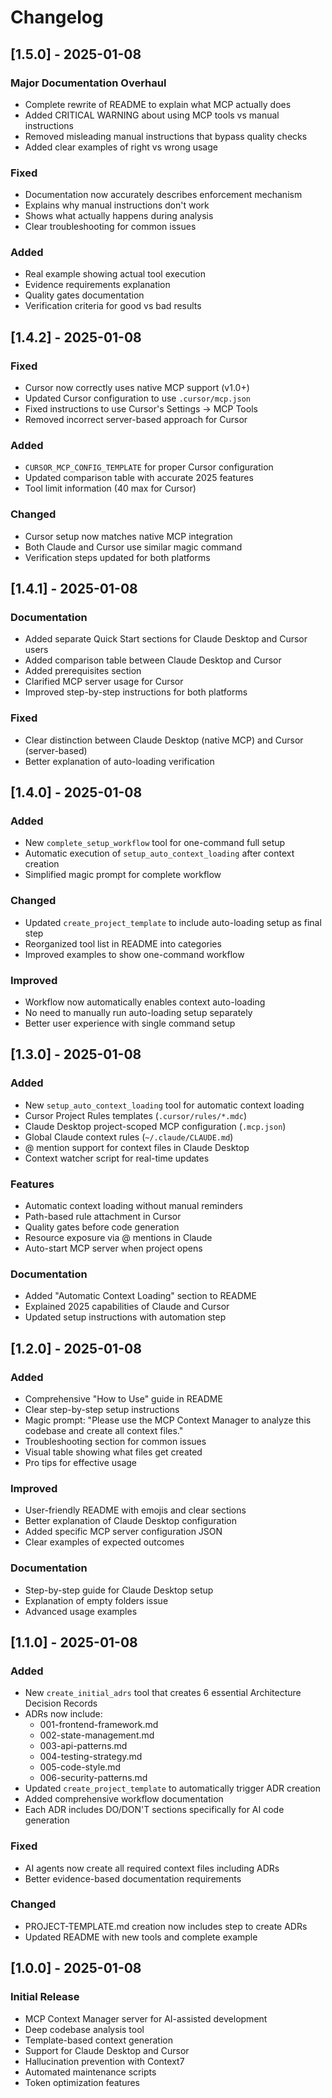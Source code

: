 # Changelog

## [1.5.0] - 2025-01-08

### Major Documentation Overhaul
- Complete rewrite of README to explain what MCP actually does
- Added CRITICAL WARNING about using MCP tools vs manual instructions
- Removed misleading manual instructions that bypass quality checks
- Added clear examples of right vs wrong usage

### Fixed
- Documentation now accurately describes enforcement mechanism
- Explains why manual instructions don't work
- Shows what actually happens during analysis
- Clear troubleshooting for common issues

### Added
- Real example showing actual tool execution
- Evidence requirements explanation
- Quality gates documentation
- Verification criteria for good vs bad results

## [1.4.2] - 2025-01-08

### Fixed
- Cursor now correctly uses native MCP support (v1.0+)
- Updated Cursor configuration to use `.cursor/mcp.json`
- Fixed instructions to use Cursor's Settings → MCP Tools
- Removed incorrect server-based approach for Cursor

### Added
- `CURSOR_MCP_CONFIG_TEMPLATE` for proper Cursor configuration
- Updated comparison table with accurate 2025 features
- Tool limit information (40 max for Cursor)

### Changed
- Cursor setup now matches native MCP integration
- Both Claude and Cursor use similar magic command
- Verification steps updated for both platforms

## [1.4.1] - 2025-01-08

### Documentation
- Added separate Quick Start sections for Claude Desktop and Cursor users
- Added comparison table between Claude Desktop and Cursor
- Added prerequisites section
- Clarified MCP server usage for Cursor
- Improved step-by-step instructions for both platforms

### Fixed
- Clear distinction between Claude Desktop (native MCP) and Cursor (server-based)
- Better explanation of auto-loading verification

## [1.4.0] - 2025-01-08

### Added
- New `complete_setup_workflow` tool for one-command full setup
- Automatic execution of `setup_auto_context_loading` after context creation
- Simplified magic prompt for complete workflow

### Changed
- Updated `create_project_template` to include auto-loading setup as final step
- Reorganized tool list in README into categories
- Improved examples to show one-command workflow

### Improved
- Workflow now automatically enables context auto-loading
- No need to manually run auto-loading setup separately
- Better user experience with single command setup

## [1.3.0] - 2025-01-08

### Added
- New `setup_auto_context_loading` tool for automatic context loading
- Cursor Project Rules templates (`.cursor/rules/*.mdc`)
- Claude Desktop project-scoped MCP configuration (`.mcp.json`)
- Global Claude context rules (`~/.claude/CLAUDE.md`)
- @ mention support for context files in Claude Desktop
- Context watcher script for real-time updates

### Features
- Automatic context loading without manual reminders
- Path-based rule attachment in Cursor
- Quality gates before code generation
- Resource exposure via @ mentions in Claude
- Auto-start MCP server when project opens

### Documentation
- Added "Automatic Context Loading" section to README
- Explained 2025 capabilities of Claude and Cursor
- Updated setup instructions with automation step

## [1.2.0] - 2025-01-08

### Added
- Comprehensive "How to Use" guide in README
- Clear step-by-step setup instructions
- Magic prompt: "Please use the MCP Context Manager to analyze this codebase and create all context files."
- Troubleshooting section for common issues
- Visual table showing what files get created
- Pro tips for effective usage

### Improved
- User-friendly README with emojis and clear sections
- Better explanation of Claude Desktop configuration
- Added specific MCP server configuration JSON
- Clear examples of expected outcomes

### Documentation
- Step-by-step guide for Claude Desktop setup
- Explanation of empty folders issue
- Advanced usage examples

## [1.1.0] - 2025-01-08

### Added
- New `create_initial_adrs` tool that creates 6 essential Architecture Decision Records
- ADRs now include:
  - 001-frontend-framework.md
  - 002-state-management.md
  - 003-api-patterns.md
  - 004-testing-strategy.md
  - 005-code-style.md
  - 006-security-patterns.md
- Updated `create_project_template` to automatically trigger ADR creation
- Added comprehensive workflow documentation
- Each ADR includes DO/DON'T sections specifically for AI code generation

### Fixed
- AI agents now create all required context files including ADRs
- Better evidence-based documentation requirements

### Changed
- PROJECT-TEMPLATE.md creation now includes step to create ADRs
- Updated README with new tools and complete example

## [1.0.0] - 2025-01-08

### Initial Release
- MCP Context Manager server for AI-assisted development
- Deep codebase analysis tool
- Template-based context generation
- Support for Claude Desktop and Cursor
- Hallucination prevention with Context7
- Automated maintenance scripts
- Token optimization features